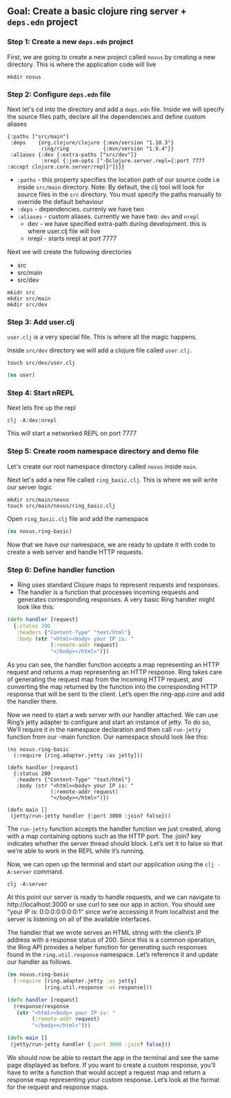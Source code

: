 ## Goal: Create a basic clojure ring server + `deps.edn` project

### Step 1: Create a new `deps.edn` project

First, we are going to create a new project called `novus` by creating a new directory. This is where the application code will live
```
mkdir novus
```

### Step 2: Configure `deps.edn` file

Next let's cd into the directory and add a `deps.edn` file. Inside we will specify the source files path, declare all the dependencies and define custom aliases

```
{:paths ["src/main"]
 :deps    {org.clojure/clojure {:mvn/version "1.10.3"}
           ring/ring           {:mvn/version "1.9.4"}}
 :aliases {:dev {:extra-paths ["src/dev"]}
           :nrepl {:jvm-opts ["-Dclojure.server.repl={:port 7777 :accept clojure.core.server/repl}"]}}}

```
- `:paths` - this property specifies the location path of our source code i.e inside `src/main` directory. Note: By default, the clj tool will look for source files in the `src` directory. You must specify the paths manually to override the default behaviour
- `:deps`  - dependencies. currenly we have two
- `:aliases` - custom aliases. currently we have two: `dev` and `nrepl`
    - dev - we have specified extra-path during development. this is where user.clj file will live
    - nrepl - starts nrepl at port 7777


Next we will create the following directories
- src
- src/main
- src/dev
```
mkidr src
mkdir src/main
mkdir src/dev
```

### Step 3: Add user.clj

`user.clj` is a very special file. This is where all the magic happens.

Inside `src/dev` directory we will add a clojure file called `user.clj`.

```
touch src/dev/user.clj
```

```clj
(ns user)
```

### Step 4: Start nREPL

Next lets fire up the repl
```
clj -A:dev:nrepl
```

This will start a networked REPL on port 7777


### Step 5: Create room namespace directory and demo file

Let's create our root namespace directory called `novus` inside `main`.

Next let's add a new file called `ring_basic.clj`. This is where we will write our server logic

```
mkdir src/main/novus
touch src/main/novus/ring_basic.clj
```
Open `ring_basic.clj` file and add the namespace

```clj
(ns novus.ring-basic)

```

Now that we have our namespace, we are ready to update it with code to create a web server and handle HTTP requests.


### Step 6: Define handler function

- Ring uses standard Clojure maps to represent requests and responses.
- The handler is a function that processes incoming requests and generates corresponding responses. A very basic Ring handler might look like this:

```clj
(defn handler [request]
  {:status 200
   :headers {"Content-Type" "text/html"}
   :body (str ​"<html><body> your IP is: "
              (:remote-addr request)
              "</body></html>")})
```

As you can see, the handler function accepts a map representing an HTTP request and returns a map representing an HTTP response. Ring takes care of generating the request map from the incoming HTTP request, and converting the map returned by the function into the corresponding HTTP response that will be sent to the client. Let’s open the ring-app.core and add the handler there.

Now we need to start a web server with our handler attached. We can use Ring’s jetty adapter to configure and start an instance of jetty. To do so, We’ll require it in the namespace declaration and then call `run-jetty` function from our -main function. Our namespace should look like this:

```
(ns novus.ring-basic
  (:require [ring.adapter.jetty :as jetty]))

(defn handler [request]
  {:status 200
   :headers {"Content-Type" "text/html"}
   :body (str ​"<html><body> your IP is: "
              (:remote-addr request)
              "</body></html>")})

(defn main []
 (​jetty/run-jetty handler {:port 3000 :join? false}))

```
The `run-jetty` function accepts the handler function we just created, along with a map containing options such as the HTTP port. The :join? key indicates whether the server thread should block. Let’s set it to false so that we’re able to work in the REPL while it’s running.


Now, we can open up the terminal and start our application using the `clj -A:server` command.

```
clj -A:server
```

At this point our server is ready to handle requests, and we can navigate to http://localhost:3000 or use curl to see our app in action. You should see “your IP is: 0:0:0:0:0:0:0:1” since we’re accessing it from localhost and the server is listening on all of the available interfaces.

The handler that we wrote serves an HTML string with the client’s IP address with a response status of 200. Since this is a common operation, the Ring API provides a helper function for generating such responses found in the `ring.util.response` namespace. Let’s reference it and update our handler as follows.

```clj
(ns novus.ring-basic
  (:require [ring.adapter.jetty :as jetty]
            [ring.util.response :as response]))

(defn handler [request]
  (response/response
   (str ​"<html><body> your IP is: "
        (:remote-addr request)
        "</body></html>")))

(defn main []
 (​jetty/run-jetty handler {:port 3000 :join? false}))
```

We should now be able to restart the app in the terminal and see the same page displayed as before. If you want to create a custom response, you’ll have to write a function that would accept a request map and return a response map representing your custom response. Let’s look at the format for the request and response maps.
